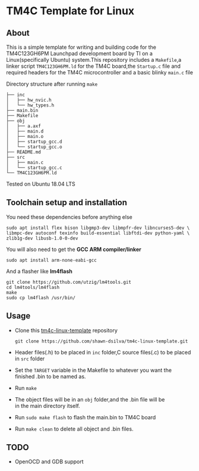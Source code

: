 

TM4C Template for Linux
==================

## About

This is a simple template for writing and building code for the TM4C123GH6PM Launchpad development board by TI on a Linux(specifically Ubuntu) system.This repository includes a `Makefile`,a linker script `TM4C123GH6PM.ld` for the TM4C board,the `Startup.c` file and required headers for the TM4C microcontroller and a basic blinky `main.c` file

Directory structure after running `make`

    ├── inc
    │   ├── hw_nvic.h
    │   └── hw_types.h
    ├── main.bin
    ├── Makefile
    ├── obj
    │   ├── a.axf
    │   ├── main.d
    │   ├── main.o
    │   ├── startup_gcc.d
    │   └── startup_gcc.o
    ├── README.md
    ├── src
    │   ├── main.c
    │   └── startup_gcc.c
    └── TM4C123GH6PM.ld

Tested on Ubuntu 18.04 LTS

## Toolchain setup and installation

You need these dependencies before anything else

    sudo apt install flex bison libgmp3-dev libmpfr-dev libncurses5-dev \
    libmpc-dev autoconf texinfo build-essential libftdi-dev python-yaml \
    zlib1g-dev libusb-1.0-0-dev


You will also need to get the **GCC ARM compiler/linker**

    sudo apt install arm-none-eabi-gcc
    
And a flasher like **lm4flash**

    git clone https://github.com/utzig/lm4tools.git
    cd lm4tools/lm4flash
    make
    sudo cp lm4flash /usr/bin/

## Usage

 - Clone this [tm4c-linux-template](https://github.com/shawn-dsilva/tm4c-linux-template) repository 
  
     `git clone https://github.com/shawn-dsilva/tm4c-linux-template.git`

 - Header files(.h) to be placed in `inc` folder,C source files(.c) to be placed in `src` folder
 - Set the `TARGET` variable in the Makefile to whatever you want the   
   finished .bin to be named as.
 - Run `make`
 - The object files will be in an `obj` folder,and the .bin file will be  
   in the main directory itself.
 - Run `sudo make flash` to flash the main.bin to TM4C board
 - Run `make clean` to delete all object and .bin files.


## TODO

 - OpenOCD and GDB support

